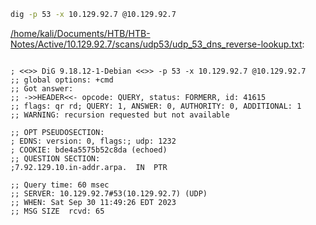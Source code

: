 ```bash
dig -p 53 -x 10.129.92.7 @10.129.92.7
```

[/home/kali/Documents/HTB/HTB-Notes/Active/10.129.92.7/scans/udp53/udp_53_dns_reverse-lookup.txt](file:///home/kali/Documents/HTB/HTB-Notes/Active/10.129.92.7/scans/udp53/udp_53_dns_reverse-lookup.txt):

```

; <<>> DiG 9.18.12-1-Debian <<>> -p 53 -x 10.129.92.7 @10.129.92.7
;; global options: +cmd
;; Got answer:
;; ->>HEADER<<- opcode: QUERY, status: FORMERR, id: 41615
;; flags: qr rd; QUERY: 1, ANSWER: 0, AUTHORITY: 0, ADDITIONAL: 1
;; WARNING: recursion requested but not available

;; OPT PSEUDOSECTION:
; EDNS: version: 0, flags:; udp: 1232
; COOKIE: bde4a5575b52c8da (echoed)
;; QUESTION SECTION:
;7.92.129.10.in-addr.arpa.	IN	PTR

;; Query time: 60 msec
;; SERVER: 10.129.92.7#53(10.129.92.7) (UDP)
;; WHEN: Sat Sep 30 11:49:26 EDT 2023
;; MSG SIZE  rcvd: 65



```
